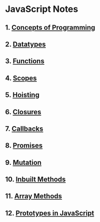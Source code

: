 # JavaScript Notes

## 1. [Concepts of Programming](https://github.com/baijanathTharu/javascript-notes-mern/blob/master/CONCEPT.md)

## 2. [Datatypes](https://github.com/baijanathTharu/javascript-notes-mern/blob/master/DATATYPE.md)

## 3. [Functions](https://github.com/baijanathTharu/javascript-notes-mern/blob/master/FUNCTION.md)

## 4. [Scopes](https://github.com/baijanathTharu/javascript-notes-mern/blob/master/SCOPES.md)

## 5. [Hoisting](https://github.com/baijanathTharu/javascript-notes-mern/blob/master/HOISTING.md)

## 6. [Closures](https://github.com/baijanathTharu/javascript-notes-mern/blob/master/CLOSURES.md)

## 7. [Callbacks](https://github.com/baijanathTharu/javascript-notes-mern/blob/master/CALLBACK.md)

## 8. [Promises](https://github.com/baijanathTharu/javascript-notes-mern/blob/master/PROMISE.md)

## 9. [Mutation](https://github.com/baijanathTharu/javascript-notes-mern/blob/master/MUTATION.md)

## 10. [Inbuilt Methods](https://github.com/baijanathTharu/javascript-notes-mern/blob/master/INBUILTMETHODS.md)

## 11. [Array Methods](https://github.com/baijanathTharu/javascript-notes-mern/blob/master/ARRAYMETHODS.md)

## 12. [Prototypes in JavaScript](https://github.com/baijanathTharu/javascript-notes-mern/blob/master/PROTOTYPE.md)
